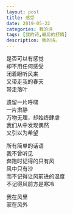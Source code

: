 ```yaml
---
layout: post
title: 感受
date: 2019-05-22
categories: 我的诗
tags: [我的诗,最后的抒情]
description: 我的诗。
---
```


是否可以有感觉  
却不用任何感受  
闭着眼听风来  
又带走我的春天  
带走落叶  
  
遗留一片呼啸  
一片肃静  
万物无理，却始终肆虐  
我们从中发现偶然  
又引以为希望  
  
所有简单的话语  
我不曾听见  
奔跑时记得的只有风  
风中只有沙  
而不记得让风前进的温度  
不记得风前方是寒冷  

我在风里  
家在风外  
